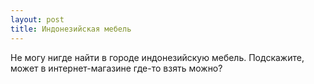 ```yaml
---
layout: post 
title: Индонезийская мебель 
--- 
```

Не могу нигде найти в городе индонезийскую мебель. Подскажите, может в интернет-магазине где-то взять можно?
